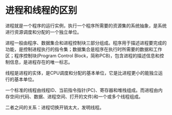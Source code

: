 # 进程和线程的区别


进程就是一个程序的运行实例，执行一个程序所需要的资源集的系统抽象，是系统进行资源调度和分配的一个独立单位。

进程一般由程序、数据集合和进程控制块三部分组成。程序用于描述进程要完成的功能，是控制进程执行的指令集；数据集合是程序在执行时所需要的数据和工作区；程序控制块(Program Control Block，简称PCB)，包含进程的描述信息和控制信息，是进程存在的唯一标志。

线程是进程的实体，是CPU调度和分配的基本单位，它是比进程更小的能独立运行的基本单位。

一个标准的线程由线程ID、当前指令指针(PC)、寄存器和堆栈组成。而进程由内存空间(代码、数据、进程空间、打开的文件)和一个或多个线程组成。

二者之间的关系：进程切换开销太大，发明线程。
